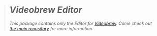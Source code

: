 > # *Videobrew Editor*
> 
> *This package contains only the Editor for [Videobrew](https://github.com/luttje/videobrew). Come check out [the main repository](https://github.com/luttje/videobrew) for more information.*
